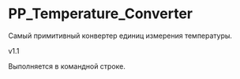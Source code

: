 # PP_Temperature_Converter
Самый примитивный конвертер единиц измерения температуры.

v1.1

Выполняется в командной строке.
